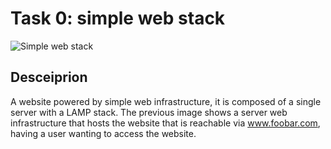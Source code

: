 # Task 0: simple web stack
![Simple web stack](https://ibb.co/sjmsNBs)

## Desceiprion
A website powered by simple web infrastructure, it is composed of a single server with a LAMP stack.
The previous image shows a server web infrastructure that hosts the website that is reachable via www.foobar.com, having a user wanting to access the website.
